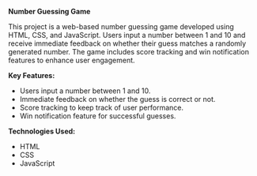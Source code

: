 **Number Guessing Game**

This project is a web-based number guessing game developed using HTML, CSS, and JavaScript. Users input a number between 1 and 10 and receive immediate feedback on whether their guess matches a randomly generated number. The game includes score tracking and win notification features to enhance user engagement.

**Key Features:**
- Users input a number between 1 and 10.
- Immediate feedback on whether the guess is correct or not.
- Score tracking to keep track of user performance.
- Win notification feature for successful guesses.

**Technologies Used:**
- HTML
- CSS
- JavaScript
